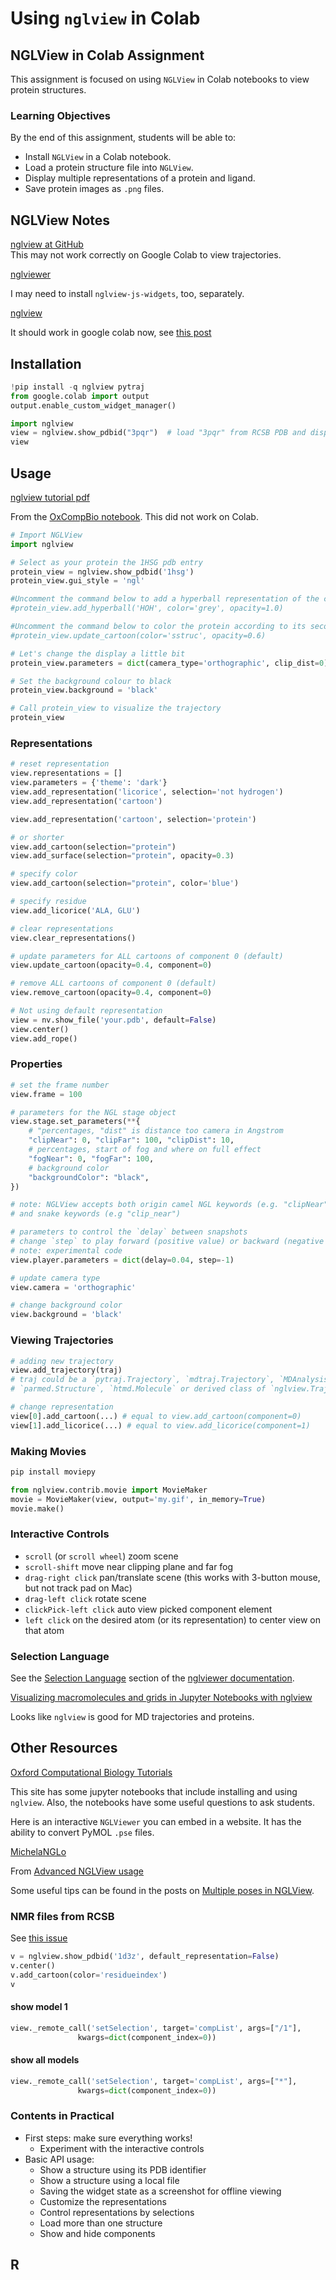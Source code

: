 # Using `nglview` in Colab

## NGLView in Colab Assignment

This assignment is focused on using `NGLView` in Colab notebooks to view protein structures.

### Learning Objectives

By the end of this assignment, students will be able to:

- Install `NGLView` in a Colab notebook.
- Load a protein structure file into `NGLView`.
- Display multiple representations of a protein and ligand.
- Save protein images as `.png` files.

## NGLView Notes

[nglview at GitHub](https://github.com/nglviewer/nglview)  
This may not work correctly on Google Colab to view trajectories.

[nglviewer](http://nglviewer.org/nglview/latest/)

I may need to install `nglview-js-widgets`, too, separately.

[nglview](http://nglviewer.org/nglview/latest/contributing.html)  

It should work in google colab now, see [this post](https://github.com/googlecolab/colab-cdn-widget-manager/pull/14)

## Installation

```py
!pip install -q nglview pytraj
from google.colab import output
output.enable_custom_widget_manager()
```

```py
import nglview
view = nglview.show_pdbid("3pqr")  # load "3pqr" from RCSB PDB and display viewer widget
view
```

## Usage

[nglview tutorial pdf](https://osscar-docs.readthedocs.io/_/downloads/en/latest/pdf/)  

From the [OxCompBio notebook](https://github.com/bigginlab/OxCompBio/blob/master/tutorials/MD/02_Protein_Visualization.ipynb). This did not work on Colab.

```py
# Import NGLView
import nglview

# Select as your protein the 1HSG pdb entry
protein_view = nglview.show_pdbid('1hsg')
protein_view.gui_style = 'ngl'

#Uncomment the command below to add a hyperball representation of the crystal water oxygens in grey
#protein_view.add_hyperball('HOH', color='grey', opacity=1.0)

#Uncomment the command below to color the protein according to its secondary structure with opacity 0.6
#protein_view.update_cartoon(color='sstruc', opacity=0.6)

# Let's change the display a little bit
protein_view.parameters = dict(camera_type='orthographic', clip_dist=0)

# Set the background colour to black
protein_view.background = 'black'

# Call protein_view to visualize the trajectory
protein_view
```

### Representations

```py
# reset representation
view.representations = []
view.parameters = {'theme': 'dark'}
view.add_representation('licorice', selection='not hydrogen')
view.add_representation('cartoon')
```

```py
view.add_representation('cartoon', selection='protein')

# or shorter
view.add_cartoon(selection="protein")
view.add_surface(selection="protein", opacity=0.3)

# specify color
view.add_cartoon(selection="protein", color='blue')

# specify residue
view.add_licorice('ALA, GLU')

# clear representations
view.clear_representations()

# update parameters for ALL cartoons of component 0 (default)
view.update_cartoon(opacity=0.4, component=0)

# remove ALL cartoons of component 0 (default)
view.remove_cartoon(opacity=0.4, component=0)

# Not using default representation
view = nv.show_file('your.pdb', default=False)
view.center()
view.add_rope()
```

### Properties

```py
# set the frame number
view.frame = 100

# parameters for the NGL stage object
view.stage.set_parameters(**{
    # "percentages, "dist" is distance too camera in Angstrom
    "clipNear": 0, "clipFar": 100, "clipDist": 10,
    # percentages, start of fog and where on full effect
    "fogNear": 0, "fogFar": 100,
    # background color
    "backgroundColor": "black",
})

# note: NGLView accepts both origin camel NGL keywords (e.g. "clipNear")
# and snake keywords (e.g "clip_near")

# parameters to control the `delay` between snapshots
# change `step` to play forward (positive value) or backward (negative value)
# note: experimental code
view.player.parameters = dict(delay=0.04, step=-1)

# update camera type
view.camera = 'orthographic'

# change background color
view.background = 'black'
```

### Viewing Trajectories

```py
# adding new trajectory
view.add_trajectory(traj)
# traj could be a `pytraj.Trajectory`, `mdtraj.Trajectory`, `MDAnalysis.Universe`,
# `parmed.Structure`, `htmd.Molecule` or derived class of `nglview.Trajectory`

# change representation
view[0].add_cartoon(...) # equal to view.add_cartoon(component=0)
view[1].add_licorice(...) # equal to view.add_licorice(component=1)
```

### Making Movies

```py
pip install moviepy

from nglview.contrib.movie import MovieMaker
movie = MovieMaker(view, output='my.gif', in_memory=True)
movie.make()
```

### Interactive Controls

- `scroll` (or `scroll wheel`) zoom scene
- `scroll-shift` move near clipping plane and far fog
- `drag-right click` pan/translate scene (this works with 3-button mouse, but not track pad on Mac)
- `drag-left click` rotate scene
- `clickPick-left click` auto view picked component element
- `left click` on the desired atom (or its representation) to center view on that atom

### Selection Language

See the [Selection Language](http://nglviewer.org/ngl/api/manual/selection-language.html) section of the [nglviewer documentation](https://nglviewer.org/ngl/api/manual/index.html).

[Visualizing macromolecules and grids in Jupyter Notebooks with nglview](https://www.blopig.com/blog/2020/06/visualising-macromolecules-and-grids-in-jupyter-notebooks-with-nglview/#more-5739)

Looks like `nglview` is good for MD trajectories and proteins.

## Other Resources

[Oxford Computational Biology Tutorials](https://github.com/bigginlab/OxCompBio/tree/master/tutorials/MD)

This site has some jupyter notebooks that include installing and using `nglview`. Also, the notebooks have some useful questions to ask students.

Here is an interactive `NGLViewer` you can embed in a website. It has the ability to convert PyMOL `.pse` files.

[MichelaNGLo](https://michelanglo.sgc.ox.ac.uk/michelanglo)

From [Advanced NGLView usage](https://projects.volkamerlab.org/teachopencadd/talktorials/T017_advanced_nglview_usage.html)

Some useful tips can be found in the posts on [Multiple poses in NGLView](https://blog.matteoferla.com/2021/02/multiple-poses-in-nglview.html?m=0).

### NMR files from RCSB

See [this issue](https://github.com/nglviewer/nglview/issues/765)

```py
v = nglview.show_pdbid('1d3z', default_representation=False)
v.center()
v.add_cartoon(color='residueindex')
v
```

#### show model 1

```py
view._remote_call('setSelection', target='compList', args=["/1"], 
               kwargs=dict(component_index=0))
```

#### show all models

```py
view._remote_call('setSelection', target='compList', args=["*"], 
               kwargs=dict(component_index=0))
```





### Contents in Practical

- First steps: make sure everything works!
    - Experiment with the interactive controls
- Basic API usage:
    - Show a structure using its PDB identifier
    - Show a structure using a local file
    - Saving the widget state as a screenshot for offline viewing
    - Customize the representations
    - Control representations by selections
    - Load more than one structure
    - Show and hide components


## R

